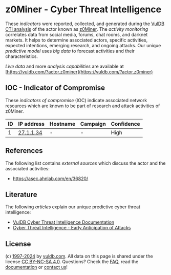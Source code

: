 # z0Miner - Cyber Threat Intelligence

These _indicators_ were reported, collected, and generated during the [VulDB CTI analysis](https://vuldb.com/?kb.cti) of the actor known as [z0Miner](https://vuldb.com/?actor.z0miner). The _activity monitoring_ correlates data from social media, forums, chat rooms, and darknet markets. It helps to determine associated actors, specific activities, expected intentions, emerging research, and ongoing attacks. Our unique _predictive model_ uses _big data_ to forecast activities and their characteristics.

_Live data_ and more _analysis capabilities_ are available at [https://vuldb.com/?actor.z0miner](https://vuldb.com/?actor.z0miner)

## IOC - Indicator of Compromise

These _indicators of compromise_ (IOC) indicate associated network resources which are known to be part of research and attack activities of z0Miner.

ID | IP address | Hostname | Campaign | Confidence
-- | ---------- | -------- | -------- | ----------
1 | [27.1.1.34](https://vuldb.com/?ip.27.1.1.34) | - | - | High

## References

The following list contains _external sources_ which discuss the actor and the associated activities:

* https://asec.ahnlab.com/en/36820/

## Literature

The following _articles_ explain our unique predictive cyber threat intelligence:

* [VulDB Cyber Threat Intelligence Documentation](https://vuldb.com/?kb.cti)
* [Cyber Threat Intelligence - Early Anticipation of Attacks](https://www.scip.ch/en/?labs.20201022)

## License

(c) [1997-2024](https://vuldb.com/?kb.changelog) by [vuldb.com](https://vuldb.com/?kb.about). All data on this page is shared under the license [CC BY-NC-SA 4.0](https://creativecommons.org/licenses/by-nc-sa/4.0/). Questions? Check the [FAQ](https://vuldb.com/?kb.faq), read the [documentation](https://vuldb.com/?kb) or [contact us](https://vuldb.com/?contact)!
